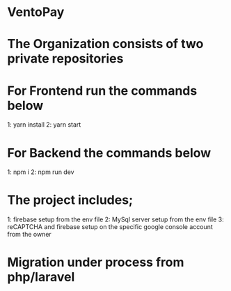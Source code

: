 # VentoPay

# The Organization consists of two private repositories
# For Frontend run the commands below
1: yarn install
2: yarn start

# For Backend the commands below
1: npm i
2: npm run dev

# The project includes;
1: firebase setup from the env file
2: MySql server setup from the env file
3: reCAPTCHA and firebase setup on the specific google console account from the owner


# Migration under process from php/laravel
